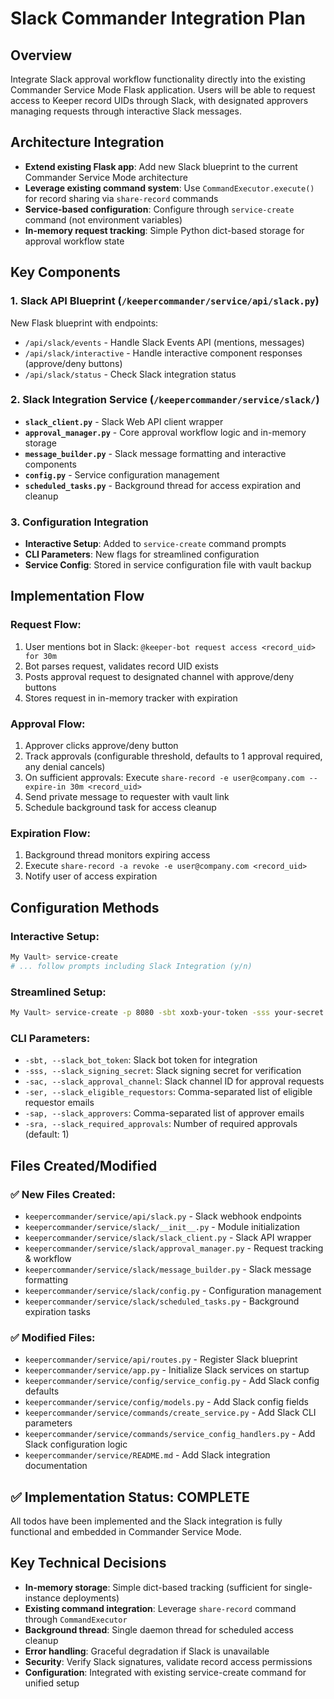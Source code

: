 # Slack Commander Integration Plan

## Overview

Integrate Slack approval workflow functionality directly into the existing Commander Service Mode Flask application. Users will be able to request access to Keeper record UIDs through Slack, with designated approvers managing requests through interactive Slack messages.

## Architecture Integration

- **Extend existing Flask app**: Add new Slack blueprint to the current Commander Service Mode architecture
- **Leverage existing command system**: Use `CommandExecutor.execute()` for record sharing via `share-record` commands
- **Service-based configuration**: Configure through `service-create` command (not environment variables)
- **In-memory request tracking**: Simple Python dict-based storage for approval workflow state

## Key Components

### 1. Slack API Blueprint (`/keepercommander/service/api/slack.py`)

New Flask blueprint with endpoints:

- `/api/slack/events` - Handle Slack Events API (mentions, messages)
- `/api/slack/interactive` - Handle interactive component responses (approve/deny buttons)
- `/api/slack/status` - Check Slack integration status

### 2. Slack Integration Service (`/keepercommander/service/slack/`)

- **`slack_client.py`** - Slack Web API client wrapper
- **`approval_manager.py`** - Core approval workflow logic and in-memory storage
- **`message_builder.py`** - Slack message formatting and interactive components
- **`config.py`** - Service configuration management
- **`scheduled_tasks.py`** - Background thread for access expiration and cleanup

### 3. Configuration Integration

- **Interactive Setup**: Added to `service-create` command prompts
- **CLI Parameters**: New flags for streamlined configuration
- **Service Config**: Stored in service configuration file with vault backup

## Implementation Flow

### Request Flow:

1. User mentions bot in Slack: `@keeper-bot request access <record_uid> for 30m`
2. Bot parses request, validates record UID exists
3. Posts approval request to designated channel with approve/deny buttons
4. Stores request in in-memory tracker with expiration

### Approval Flow:

1. Approver clicks approve/deny button
2. Track approvals (configurable threshold, defaults to 1 approval required, any denial cancels)
3. On sufficient approvals: Execute `share-record -e user@company.com --expire-in 30m <record_uid>` 
4. Send private message to requester with vault link
5. Schedule background task for access cleanup

### Expiration Flow:

1. Background thread monitors expiring access
2. Execute `share-record -a revoke -e user@company.com <record_uid>`
3. Notify user of access expiration

## Configuration Methods

### Interactive Setup:
```bash
My Vault> service-create
# ... follow prompts including Slack Integration (y/n)
```

### Streamlined Setup:
```bash
My Vault> service-create -p 8080 -sbt xoxb-your-token -sss your-secret -sac C1234567890 -c 'get,share-record'
```

### CLI Parameters:
- `-sbt, --slack_bot_token`: Slack bot token for integration
- `-sss, --slack_signing_secret`: Slack signing secret for verification
- `-sac, --slack_approval_channel`: Slack channel ID for approval requests
- `-ser, --slack_eligible_requestors`: Comma-separated list of eligible requestor emails
- `-sap, --slack_approvers`: Comma-separated list of approver emails
- `-sra, --slack_required_approvals`: Number of required approvals (default: 1)

## Files Created/Modified

### ✅ New Files Created:

- `keepercommander/service/api/slack.py` - Slack webhook endpoints
- `keepercommander/service/slack/__init__.py` - Module initialization
- `keepercommander/service/slack/slack_client.py` - Slack API wrapper
- `keepercommander/service/slack/approval_manager.py` - Request tracking & workflow
- `keepercommander/service/slack/message_builder.py` - Slack message formatting
- `keepercommander/service/slack/config.py` - Configuration management
- `keepercommander/service/slack/scheduled_tasks.py` - Background expiration tasks

### ✅ Modified Files:

- `keepercommander/service/api/routes.py` - Register Slack blueprint
- `keepercommander/service/app.py` - Initialize Slack services on startup
- `keepercommander/service/config/service_config.py` - Add Slack config defaults
- `keepercommander/service/config/models.py` - Add Slack config fields
- `keepercommander/service/commands/create_service.py` - Add Slack CLI parameters
- `keepercommander/service/commands/service_config_handlers.py` - Add Slack configuration logic
- `keepercommander/service/README.md` - Add Slack integration documentation

## ✅ Implementation Status: COMPLETE

All todos have been implemented and the Slack integration is fully functional and embedded in Commander Service Mode.

## Key Technical Decisions

- **In-memory storage**: Simple dict-based tracking (sufficient for single-instance deployments)
- **Existing command integration**: Leverage `share-record` command through `CommandExecutor`
- **Background thread**: Single daemon thread for scheduled access cleanup
- **Error handling**: Graceful degradation if Slack is unavailable
- **Security**: Verify Slack signatures, validate record access permissions
- **Configuration**: Integrated with existing service-create command for unified setup
